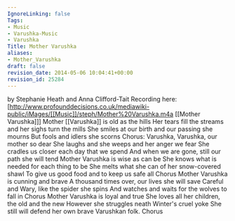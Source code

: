 ```yaml
---
IgnoreLinking: false
Tags:
- Music
- Varushka-Music
- Varushka
Title: Mother Varushka
aliases:
- Mother_Varushka
draft: false
revision_date: 2014-05-06 10:04:41+00:00
revision_id: 25284
---
```


by Stephanie Heath and Anna Clifford-Tait
Recording here: [http://www.profounddecisions.co.uk/mediawiki-public/iMages/[[Music]]/steph/Mother%20Varushka.m4a [[Mother Varushka]]]
Mother [[Varushka]] is old as the hills
Her tears fill the streams and her sighs turn the mills
She smiles at our birth and our passing she mourns
But fools and idlers she scorns
Chorus:
Varushka, Varushka, our mother so dear
She laughs and she weeps and her anger we fear
She cradles us closer each day that we spend
And when we are gone, still our path she will tend
Mother Varushka is wise as can be
She knows what is needed for each thing to be
She melts what she can of her snow-covered shawl
To give us good food and to keep us safe all
Chorus
Mother Varushka is cunning and brave
A thousand times over, our lives she will save
Careful and Wary, like the spider she spins
And watches and waits for the wolves to fall in
Chorus
Mother Varushka is loyal and true
She loves all her children, the old and the new
However she struggles neath Winter's cruel yoke
She still will defend her own brave Varushkan folk.
Chorus